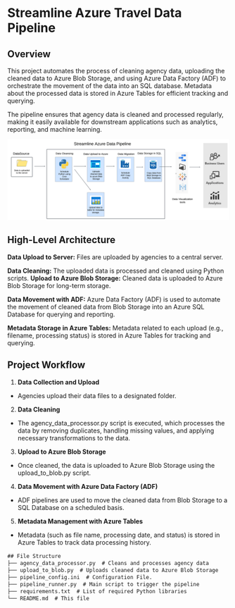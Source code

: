 # Streamline Azure Travel Data Pipeline
## Overview
This project automates the process of cleaning agency data, uploading the cleaned data to Azure Blob Storage, and using Azure Data Factory (ADF) to orchestrate the movement of the data into an SQL database. Metadata about the processed data is stored in Azure Tables for efficient tracking and querying.

The pipeline ensures that agency data is cleaned and processed regularly, making it easily available for downstream applications such as analytics, reporting, and machine learning.

![plot](./pipeline_image/azure_stream_pipeline_image.png)

## High-Level Architecture
**Data Upload to Server:** Files are uploaded by agencies to a central server.

**Data Cleaning:** The uploaded data is processed and cleaned using Python scripts.
**Upload to Azure Blob Storage:** Cleaned data is uploaded to Azure Blob Storage for long-term storage.

**Data Movement with ADF:** Azure Data Factory (ADF) is used to automate the movement of cleaned data from Blob Storage into an Azure SQL Database for querying and reporting.

**Metadata Storage in Azure Tables:** Metadata related to each upload (e.g., filename, processing status) is stored in Azure Tables for tracking and querying.

## Project Workflow
1. **Data Collection and Upload**
-   Agencies upload their data files to a designated folder.


2. **Data Cleaning**
-   The agency_data_processor.py script is executed, which processes the data by removing duplicates, handling missing values, and applying necessary transformations to the data.

3. **Upload to Azure Blob Storage**
-   Once cleaned, the data is uploaded to Azure Blob Storage using the upload_to_blob.py script.

4. **Data Movement with Azure Data Factory (ADF)**
-   ADF pipelines are used to move the cleaned data from Blob Storage to a SQL Database on a scheduled basis.

5. **Metadata Management with Azure Tables**
-   Metadata (such as file name, processing date, and status) is stored in Azure Tables to track data processing history.


```
## File Structure
├── agency_data_processor.py  # Cleans and processes agency data
├── upload_to_blob.py  # Uploads cleaned data to Azure Blob Storage
├── pipeline_config.ini  # Configuration File.
├── pipeline_runner.py  # Main script to trigger the pipeline
├── requirements.txt  # List of required Python libraries
└── README.md  # This file
```
